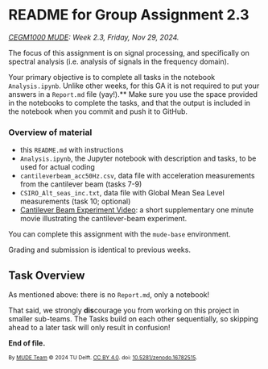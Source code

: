 # README for Group Assignment 2.3

*[CEGM1000 MUDE](http://mude.citg.tudelft.nl/): Week 2.3, Friday, Nov 29, 2024.*

The focus of this assignment is on signal processing, and specifically on spectral analysis (i.e. analysis of signals in the frequency domain).

Your primary objective is to complete all tasks in the notebook `Analysis.ipynb`. Unlike other weeks, for this GA it is not required to put your answers in a `Report.md` file (yay!).** Make sure you use the space provided in the notebooks to complete the tasks, and that the output is included in the notebook when you commit and push it to GitHub. 

### Overview of material

- this `README.md` with instructions
- `Analysis.ipynb`, the Jupyter notebook with description and tasks, to be used for actual coding
- `cantileverbeam_acc50Hz.csv`, data file with acceleration measurements from the cantilever beam (tasks 7-9)
- `CSIRO_Alt_seas_inc.txt`, data file with Global Mean Sea Level measurements (task 10; optional)
- [Cantilever Beam Experiment Video](https://youtu.be/o4moRwvlBLU?si=aKelBMWm3HB2Of26): a short supplementary one minute movie illustrating the cantilever-beam experiment.

You can complete this assignment with the `mude-base` environment.

Grading and submission is identical to previous weeks.

## Task Overview

As mentioned above: there is no `Report.md`, only a notebook!

That said, we strongly **dis**courage you from working on this project in smaller sub-teams. The Tasks build on each other sequentially, so skipping ahead to a later task will only result in confusion!

**End of file.**

<span style="font-size: 75%">
By <a rel="MUDE" href="http://mude.citg.tudelft.nl/">MUDE Team</a> &copy; 2024 TU Delft. <a rel="license" href="http://creativecommons.org/licenses/by/4.0/">CC BY 4.0</a>. doi: <a rel="Zenodo DOI" href="https://doi.org/10.5281/zenodo.16782515">10.5281/zenodo.16782515</a>.